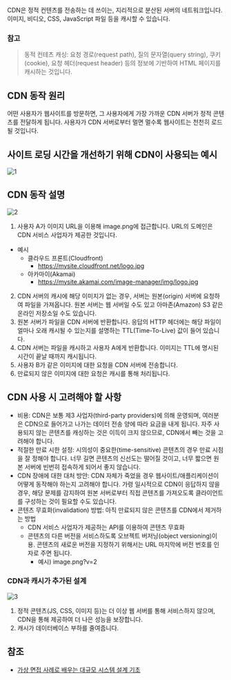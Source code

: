 CDN은 정적 컨텐츠를 전송하는 데 쓰이는, 지리적으로 분산된 서버의 네트워크입니다. 이미지, 비디오, CSS, JavaScript 파일 등을 캐시할 수 있습니다.

### 참고
> 동적 컨테츠 캐싱: 요청 경로(request path), 질의 문자열(query string), 쿠키(cookie), 요청 헤더(request header) 등의 정보에 기반하여 HTML 페이지를 캐시하는 것입니다.

## CDN 동작 원리
어떤 사용자가 웹사이트를 방문하면, 그 사용자에게 가장 가까운 CDN 서버가 정적 콘텐츠를 전달하게 됩니다. 사용자가 CDN 서버로부터 멀면 멀수록 웹사이트는 천천히 로드될 것입니다.

## 사이트 로딩 시간을 개선하기 위해 CDN이 사용되는 예시
![1]()   

## CDN 동작 설명
![2]()   
1. 사용자 A가 이미지 URL을 이용해 image.png에 접근합니다. URL의 도메인은 CDN 서비스 사업자가 제공한 것입니다.
  * 예시
    * 클라우드 프론트(Cloudfront)
       * https://mysite.cloudfront.net/logo.jpg
    * 아카마이(Akamai)
       * https://mysite.akamai.com/image-manager/img/logo.jpg
2. CDN 서버의 캐시에 해당 이미지가 없는 경우, 서버는 원본(origin) 서버에 요청하여 파일을 가져옵니다. 원본 서버는 웹 서버일 수도 있고 아마존(Amazon) S3 같은 온라인 저장소일 수도 있습니다.
3. 원본 서버가 파일을 CDN 서버에 반환합니다. 응답의 HTTP 헤더에는 해당 파일이 얼마나 오래 캐시될 수 있는지를 설명하는 TTL(Time-To-Live) 값이 들어 있습니다.
4. CDN 서버는 파일을 캐시하고 사용자 A에게 반환합니다. 이미지는 TTL에 명시된 시간이 끝날 때까지 캐시됩니다.
5. 사용자 B가 같은 이미지에 대한 요청을 CDN 서버에 전송합니다.
6. 만료되지 않은 이미지에 대한 요청은 캐시를 통해 처리됩니다.

## CDN 사용 시 고려해야 할 사항
* 비용: CDN은 보통 제3 사업자(third-party providers)에 의해 운영되며, 여러분은 CDN으로 들어가고 나가는 데이터 전송 양에 따라 요금을 내게 됩니다. 자주 사용되지 않는 콘텐츠를 캐싱하는 것은 이득이 크지 않으므로, CDN에서 빼는 것을 고려해야 합니다.
* 적절한 만료 시한 설정: 시의성이 중요한(time-sensitive) 콘텐츠의 경우 만료 시점을 잘 정해야 합니다. 너무 길면 콘텐츠의 신선도는 떨어질 것이고, 너무 짧으면 원본 서버에 빈번히 접속하게 되어서 좋지 않습니다.
* CDN 장애에 대한 대처 방안: CDN 자체가 죽었을 경우 웹사이트/애플리케이션이 어떻게 동작해야 하는지 고려해야 합니다. 가령 일시적으로 CDN이 응답하지 않을 경우, 해당 문제를 감지하여 원본 서버로부터 직접 콘텐츠를 가져오도록 클라이언트를 구성하는 것이 필요할 수도 있습니다.
* 콘텐츠 무효화(invalidation) 방법: 아직 만료되지 않은 콘텐츠를 CDN에서 제거하는 방법
  * CDN 서비스 사업자가 제공하는 API를 이용하여 콘텐츠 무효화
  * 콘텐츠의 다른 버전을 서비스하도록 오브젝트 버저닝(object versioning)이용. 콘텐츠의 새로운 버전을 지정하기 위해서는 URL 마지막에 버전 번호를 인자로 주면 됩니다.
    * 예시) image.png?v=2

### CDN과 캐시가 추가된 설계
![3]()   
1. 정적 콘텐츠(JS, CSS, 이미지 등)는 더 이상 웹 서버를 통해 서비스하지 않으며, CDN을 통해 제공하여 더 나은 성능을 보장합니다.
2. 캐시가 데이터베이스 부하를 줄여줍니다. 

## 참조
* [가상 면접 사례로 배우는 대규모 시스템 설계 기초](http://www.kyobobook.co.kr/product/detailViewKor.laf?ejkGb=KOR&mallGb=KOR&barcode=9788966263158&orderClick=&Kc=)